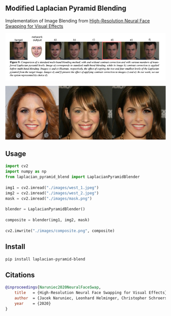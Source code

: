 ## Modified Laplacian Pyramid Blending

Implementation of Image Blending from [High-Resolution Neural Face Swapping for Visual Effects](https://studios.disneyresearch.com/wp-content/uploads/2020/06/High-Resolution-Neural-Face-Swapping-for-Visual-Effects.pdf#page=5&zoom=100,65,109)

![](./images/paper.png)

![](./images/concat.png)
## Usage
```python
import cv2
import numpy as np
from laplacian_pyramid_blend import LaplacianPyramidBlender

img1 = cv2.imread("./images/west_1.jpeg")
img2 = cv2.imread("./images/west_2.jpeg")
mask = cv2.imread("./images/mask.png")

blender = LaplacianPyramidBlender()

composite = blender(img1, img2, mask)

cv2.imwrite("./images/composite.png", composite)
```

## Install
```bash
pip install laplacian-pyramid-blend
```

## Citations
```bibtex
@inproceedings{Naruniec2020NeuralFaceSwap,
    title   = {High-Resolution Neural Face Swapping for Visual Effects},
    author  = {Jacek Naruniec, Leonhard Helminger, Christopher Schroers, Romann M. Weber},
    year    = {2020}
}
```